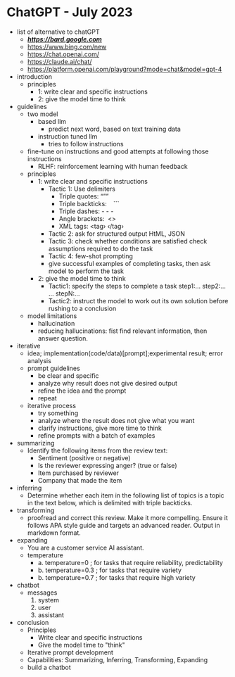 

# ChatGPT - July 2023
* list of alternative to chatGPT
	* ***https://bard.google.com***
	* https://www.bing.com/new 
	* https://chat.openai.com/
	* https://claude.ai/chat/ 	 
	* https://platform.openai.com/playground?mode=chat&model=gpt-4 
* introduction  
	* principles
		* 1: write clear and specific instructions
		* 2: give the model time to think
* guidelines
	* two model
		* based llm
			* predict next word, based on text training data
		* instruction tuned llm
			* tries to follow instructions
	* fine-tune on instructions and good attempts at following those instructions
		* RLHF: reinforcement learning with human feedback
	* principles
		* 1: write clear and specific instructions
			* Tactic 1: Use delimiters
				* Triple quotes: “””
				* Triple backticks: ``` ``` ```
				* Triple dashes: - - -
				* Angle brackets:  <>
				* XML tags: <tag› ‹/tag›
			* Tactic 2: ask for structured output HtML, JSON
			* Tactic 3: check whether conditions are satisfied check assumptions required to do the task
			* Tactic 4: few-shot prompting
			* give successful examples of completing tasks, then ask model to perform the task
		* 2: give the model time to think
			* Tactic1: specify the steps to complete a task
			step1:…
			step2:…
			…
			stepN:…			
			* Tactic2: instruct the model to work out its own solution before rushing to a conclusion 
	* model limitations
		* hallucination
		* reducing hallucinations: fist find relevant information, then answer question.
* iterative 
	* idea; implementation(code/data)[prompt];experimental result; error analysis
	* prompt guidelines
		* be clear and specific
		* analyze why result does not give desired output
		* refine the idea and the prompt
		* repeat
	* iterative process
		* try something
		* analyze where the result does not give what you want 
		* clarify instructions, give more time to think
		* refine prompts with a batch of examples
* summarizing
	* Identify the following items from the review text: 
		- Sentiment (positive or negative)
		- Is the reviewer expressing anger? (true or false)
		- Item purchased by reviewer
		- Company that made the item
* inferring
	* Determine whether each item in the following list of topics is a topic in the text below, which is delimited with triple backticks.
* transforming
	* proofread and correct this review. Make it more compelling. Ensure it follows APA style guide and targets an advanced reader. Output in markdown format.
* expanding 
	* You are a customer service AI assistant.
	* temperature
		* a. temperature=0 ; for tasks that require reliability, predictability
		* b. temperature=0.3 ; for tasks that require variety
		* b. temperature=0.7 ; for tasks that require high variety
* chatbot
	* messages	
		1. system	
		2. user	
		3. assistant
* conclusion
	* Principles
		- ﻿﻿Write clear and specific instructions
		- ﻿﻿Give the model time to "think"
	- ﻿﻿Iterative prompt development
	- ﻿﻿Capabilities: Summarizing, Inferring, Transforming, Expanding
	- build a chatbot